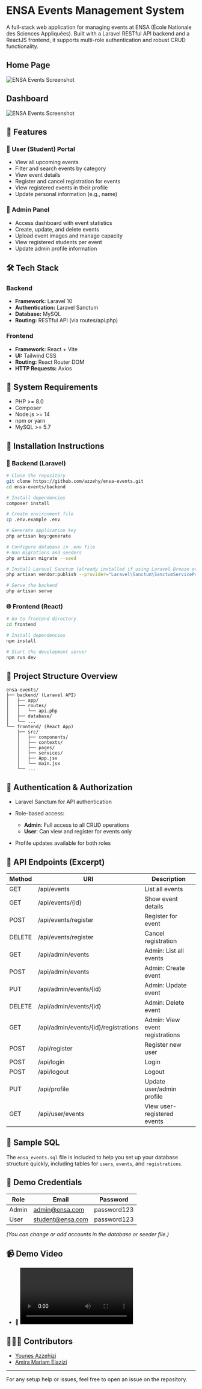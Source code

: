 
# ENSA Events Management System

A full-stack web application for managing events at ENSA (École Nationale des Sciences Appliquées). Built with a Laravel RESTful API backend and a ReactJS frontend, it supports multi-role authentication and robust CRUD functionality.

## Home Page
![ENSA Events Screenshot](/images/Home.png)

## Dashboard
![ENSA Events Screenshot](/images/Dashboard.png)

## 🚀 Features

### 👤 User (Student) Portal

* View all upcoming events
* Filter and search events by category
* View event details
* Register and cancel registration for events
* View registered events in their profile
* Update personal information (e.g., name)

### 🔐 Admin Panel

* Access dashboard with event statistics
* Create, update, and delete events
* Upload event images and manage capacity
* View registered students per event
* Update admin profile information

## 🛠️ Tech Stack

### Backend

* **Framework:** Laravel 10
* **Authentication:** Laravel Sanctum
* **Database:** MySQL
* **Routing:** RESTful API (via routes/api.php)

### Frontend

* **Framework:** React + Vite
* **UI:** Tailwind CSS
* **Routing:** React Router DOM
* **HTTP Requests:** Axios


## 🧱 System Requirements

* PHP >= 8.0
* Composer
* Node.js >= 14
* npm or yarn
* MySQL >= 5.7

## 🧩 Installation Instructions

### 🔧 Backend (Laravel)

```bash
# Clone the repository
git clone https://github.com/azzehy/ensa-events.git
cd ensa-events/backend

# Install dependencies
composer install

# Create environment file
cp .env.example .env

# Generate application key
php artisan key:generate

# Configure database in .env file
# Run migrations and seeders
php artisan migrate --seed

# Install Laravel Sanctum (already installed if using Laravel Breeze or Jetstream)
php artisan vendor:publish --provider="Laravel\Sanctum\SanctumServiceProvider"

# Serve the backend
php artisan serve
```

### 🌐 Frontend (React)

```bash
# Go to frontend directory
cd frontend

# Install dependencies
npm install

# Start the development server
npm run dev
```

## 📁 Project Structure Overview

```
ensa-events/
├── backend/ (Laravel API)
│   ├── app/
│   ├── routes/
│   │   └── api.php
│   ├── database/
│   └── ...
└── frontend/ (React App)
    ├── src/
    │   ├── components/
    │   ├── contexts/
    │   ├── pages/
    │   ├── services/
    │   ├── App.jsx
    │   └── main.jsx
    └── ...
```

## 🔐 Authentication & Authorization

* Laravel Sanctum for API authentication
* Role-based access:

  * **Admin**: Full access to all CRUD operations
  * **User**: Can view and register for events only
* Profile updates available for both roles

## 📡 API Endpoints (Excerpt)

| Method | URI                                  | Description                     |
| ------ | ------------------------------------ | ------------------------------- |
| GET    | /api/events                          | List all events                 |
| GET    | /api/events/{id}                     | Show event details              |
| POST   | /api/events/register                 | Register for event              |
| DELETE | /api/events/register                 | Cancel registration             |
| GET    | /api/admin/events                    | Admin: List all events          |
| POST   | /api/admin/events                    | Admin: Create event             |
| PUT    | /api/admin/events/{id}               | Admin: Update event             |
| DELETE | /api/admin/events/{id}               | Admin: Delete event             |
| GET    | /api/admin/events/{id}/registrations | Admin: View event registrations |
| POST   | /api/register                        | Register new user               |
| POST   | /api/login                           | Login                           |
| POST   | /api/logout                          | Logout                          |
| PUT    | /api/profile                         | Update user/admin profile       |
| GET    | /api/user/events                     | View user-registered events     |

## 🧪 Sample SQL

The `ensa_events.sql` file is included to help you set up your database structure quickly, including tables for `users`, `events`, and `registrations`.

## 🤪 Demo Credentials

| Role  | Email                                   | Password |
| ----- | --------------------------------------- | -------- |
| Admin | [admin@ensa.com](mailto:admin@ensa.ma) | password123 |
| User  | [student@ensa.com](mailto:user@ensa.ma)   | password123  |

*(You can change or add accounts in the database or seeder file.)*


## 📹 Demo Video

* 🎥 ![Demo video](/images/ENSAEVENTS.mp4)


## 🧑‍🤝‍🧑 Contributors

* [Younes Azzehizi](https://github.com/azzehy)
* [Amira Mariam Elazizi](https://github.com/amiraelazizi04)

---

For any setup help or issues, feel free to open an issue on the repository.
